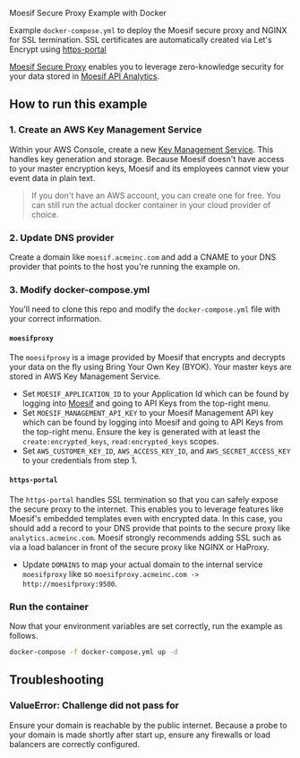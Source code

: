 Moesif Secure Proxy Example with Docker 

Example `docker-compose.yml` to deploy the Moesif secure proxy and NGINX for SSL termination. 
SSL certificates are automatically created via Let's Encrypt using [https-portal](https://github.com/SteveLTN/https-portal)

[Moesif Secure Proxy](https://www.moesif.com/docs/platform/secure-proxy/) enables you to leverage zero-knowledge security for your data stored in [Moesif API Analytics](https://www.moesif.com/).

## How to run this example

### 1. Create an AWS Key Management Service
Within your AWS Console, create a new [Key Management Service](https://aws.amazon.com/kms/). This handles key generation and storage. 
Because Moesif doesn't have access to your master encryption keys, Moesif and its employees cannot view your event data in plain text.

> If you don't have an AWS account, you can create one for free. You can still run the actual docker container in your cloud provider of choice.

### 2. Update DNS provider

Create a domain like `moesif.acmeinc.com` and add a CNAME to your DNS provider that points to the host you're running the example on. 

### 3. Modify docker-compose.yml

You'll need to clone this repo and modify the `docker-compose.yml` file with your correct information.

#### `moesifproxy`

The `moesifproxy` is a image provided by Moesif that encrypts and decrypts your data on the fly using Bring Your Own Key (BYOK). Your master keys are stored in AWS Key Management Service. 

* Set `MOESIF_APPLICATION_ID` to your Application Id which can be found by logging into [Moesif](https://www.moesif.com) and going to API Keys from the top-right menu.
* Set `MOESIF_MANAGEMENT_API_KEY` to your Moesif Management API key which can be found by logging into Moesif and going to API Keys from the top-right menu.
Ensure the key is generated with at least the `create:encrypted_keys`, `read:encrypted_keys` scopes.
* Set `AWS_CUSTOMER_KEY_ID`, `AWS_ACCESS_KEY_ID`, and `AWS_SECRET_ACCESS_KEY` to your credentials from step 1. 

#### `https-portal`

The `https-portal` handles SSL termination so that you can safely expose the secure proxy to the internet. This enables you to leverage features like Moesif's embedded templates 
even with encrypted data. In this case, you should add a record to your DNS provide that points to the secure proxy like `analytics.acmeinc.com`. 
Moesif strongly recommends adding SSL such as via a load balancer in front of the secure proxy like NGINX or HaProxy. 

* Update `DOMAINS` to map your actual domain to the internal service `moesifproxy` like so `moesifproxy.acmeinc.com -> http://moesifproxy:9500`.

### Run the container

Now that your environment variables are set correctly, run the example as follows. 

```bash
docker-compose -f docker-compose.yml up -d
```

## Troubleshooting

### ValueError: Challenge did not pass for

Ensure your domain is reachable by the public internet. Because a probe to your domain is made shortly after start up, ensure any firewalls or load balancers are correctly configured.